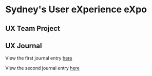 # Sydney's User eXperience eXpo


## UX Team Project


## UX Journal

View the first journal entry [here](UX_Journal_1.md)

View the second journal entry [here](UX_Journal_2.md)
